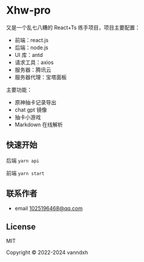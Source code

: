# Xhw-pro

又是一个乱七八糟的 React+Ts 练手项目，项目主要配置：

- 前端：react.js
- 后端：node.js
- UI 库：antd
- 请求工具：axios
- 服务器：腾讯云
- 服务器代理：宝塔面板

主要功能：

- 原神抽卡记录导出
- chat gpt 镜像
- 抽卡小游戏
- Markdown 在线解析

## 快速开始

后端 `yarn api`

前端 `yarn start`

## 联系作者

- email [1025196468@qq.com](mailto:1025196468@qq.com)

## License

MIT

Copyright © 2022-2024 vanndxh
